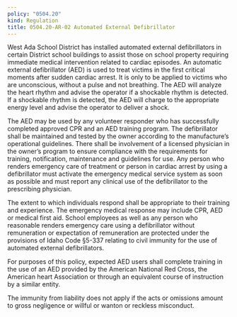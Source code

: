 ```yaml
---
policy: "0504.20"
kind: Regulation
title: 0504.20-AR-02 Automated External Defibrillator
---
```


West Ada School District has installed automated external defibrillators in certain District school buildings to assist those on school property requiring immediate medical intervention related to cardiac episodes. An automatic external defibrillator (AED) is used to treat victims in the first critical moments after sudden cardiac arrest. It is only to be applied to victims who are unconscious, without a pulse and not breathing. The AED will analyze the heart rhythm and advise the operator if a shockable rhythm is detected. If a shockable rhythm is detected, the AED will charge to the appropriate energy level and advise the operator to deliver a shock.

The AED may be used by any volunteer responder who has successfully completed approved CPR and an AED training program. The defibrillator shall be maintained and tested by the owner according to the manufacture’s operational guidelines. There shall be involvement of a licensed physician in the owner’s program to ensure compliance with the requirements for training, notification, maintenance and guidelines for use. Any person who renders emergency care of treatment or person in cardiac arrest by using a defibrillator must activate the emergency medical service system as soon as possible and must report any clinical use of the defibrillator to the prescribing physician.

The extent to which individuals respond shall be appropriate to their training and experience. The emergency medical response may include CPR, AED or medical first aid. School employees as well as any person who reasonable renders emergency care using a defibrillator without remuneration or expectation of remuneration are protected under the provisions of Idaho Code §5-337 relating to civil immunity for the use of automated external defibrillators.

For purposes of this policy, expected AED users shall complete training in the use of an AED provided by the American National Red Cross, the American heart Association or through an equivalent course of instruction by a similar entity.

The immunity from liability does not apply if the acts or omissions amount to gross negligence or willful or wanton or reckless misconduct.
